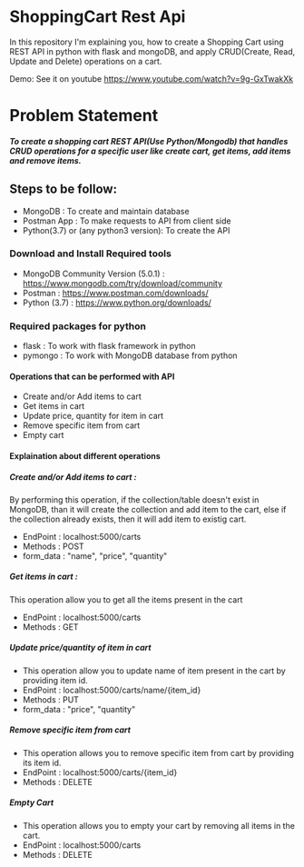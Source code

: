# ShoppingCart Rest Api

In this repository I'm explaining you, how to create a Shopping Cart using REST API in python with flask and mongoDB, and apply CRUD(Create, Read, Update and Delete) operations on a cart.

Demo: See it on youtube https://www.youtube.com/watch?v=9g-GxTwakXk

# Problem Statement

##### To create a shopping cart REST API(Use Python/Mongodb) that handles CRUD operations for a specific user like create cart, get items, add items and remove items.

## Steps to be follow:

* MongoDB : To create and maintain database
* Postman App : To make requests to API from client side
* Python(3.7) or (any python3 version): To create the API

### Download and Install Required tools
* MongoDB Community Version (5.0.1) : https://www.mongodb.com/try/download/community
* Postman : https://www.postman.com/downloads/
* Python (3.7) : https://www.python.org/downloads/

### Required packages for python
* flask : To work with flask framework in python
* pymongo : To work with MongoDB database from python

#### Operations that can be performed with API
* Create and/or Add items to cart
* Get items in cart
* Update price, quantity for item in cart
* Remove specific item from cart
* Empty cart
#### Explaination about different operations
##### Create and/or Add items to cart :
By performing this operation, if the collection/table doesn't exist in MongoDB, than it will create the collection and add item to the cart, else if the collection already exists, then it will add item to existig cart.
* EndPoint : localhost:5000/carts
* Methods : POST
* form_data : "name", "price", "quantity"
##### Get items in cart :
This operation allow you to get all the items present in the cart
* EndPoint : localhost:5000/carts
* Methods : GET
##### Update price/quantity of item in cart
* This operation allow you to update name of item present in the cart by providing item id.
* EndPoint : localhost:5000/carts/name/{item_id}
* Methods : PUT
* form_data : "price", "quantity"

##### Remove specific item from cart
* This operation allows you to remove specific item from cart by providing its item id.
* EndPoint : localhost:5000/carts/{item_id}
* Methods : DELETE
##### Empty Cart
* This operation allows you to empty your cart by removing all items in the cart.
* EndPoint : localhost:5000/carts
* Methods : DELETE
